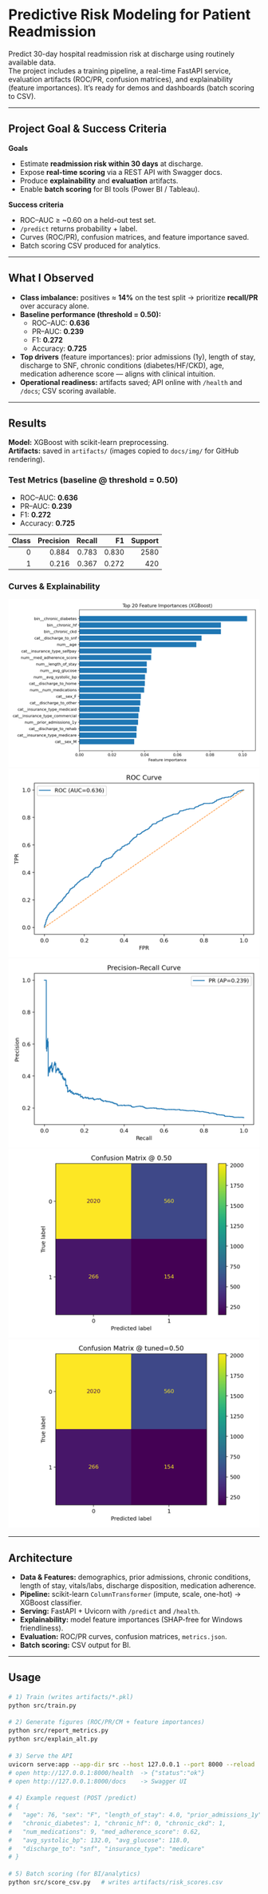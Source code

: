 # Predictive Risk Modeling for Patient Readmission

Predict 30-day hospital readmission risk at discharge using routinely available data.  
The project includes a training pipeline, a real-time FastAPI service, evaluation artifacts (ROC/PR, confusion matrices), and explainability (feature importances). It’s ready for demos and dashboards (batch scoring to CSV).

---

## Project Goal & Success Criteria

**Goals**
- Estimate **readmission risk within 30 days** at discharge.
- Expose **real-time scoring** via a REST API with Swagger docs.
- Produce **explainability** and **evaluation** artifacts.
- Enable **batch scoring** for BI tools (Power BI / Tableau).

**Success criteria**
- ROC–AUC ≥ ~0.60 on a held-out test set.
- `/predict` returns probability + label.
- Curves (ROC/PR), confusion matrices, and feature importance saved.
- Batch scoring CSV produced for analytics.

---

## What I Observed

- **Class imbalance:** positives ≈ **14%** on the test split → prioritize **recall/PR** over accuracy alone.
- **Baseline performance (threshold = 0.50):**
  - ROC–AUC: **0.636**
  - PR–AUC: **0.239**
  - F1: **0.272**
  - Accuracy: **0.725**
- **Top drivers** (feature importances): prior admissions (1y), length of stay, discharge to SNF, chronic conditions (diabetes/HF/CKD), age, medication adherence score — aligns with clinical intuition.
- **Operational readiness:** artifacts saved; API online with `/health` and `/docs`; CSV scoring available.

---

## Results

**Model:** XGBoost with scikit-learn preprocessing.  
**Artifacts:** saved in `artifacts/` (images copied to `docs/img/` for GitHub rendering).

### Test Metrics (baseline @ threshold = 0.50)

- ROC–AUC: **0.636**
- PR–AUC: **0.239**
- F1: **0.272**
- Accuracy: **0.725**

| Class | Precision | Recall | F1   | Support |
|------:|----------:|------:|-----:|--------:|
| 0     | 0.884     | 0.783 | 0.830| 2580    |
| 1     | 0.216     | 0.367 | 0.272| 420     |

### Curves & Explainability
![Feature Importances](docs/img/feature_importance.png)  
![ROC Curve](docs/img/roc_curve.png)  
![PR Curve](docs/img/pr_curve.png)  
![Confusion Matrix (0.50)](docs/img/confusion_matrix_t0_50.png)  
![Confusion Matrix (tuned)](docs/img/confusion_matrix_tuned.png)

---

## Architecture

- **Data & Features:** demographics, prior admissions, chronic conditions, length of stay, vitals/labs, discharge disposition, medication adherence.
- **Pipeline:** scikit-learn `ColumnTransformer` (impute, scale, one-hot) → XGBoost classifier.
- **Serving:** FastAPI + Uvicorn with `/predict` and `/health`.
- **Explainability:** model feature importances (SHAP-free for Windows friendliness).
- **Evaluation:** ROC/PR curves, confusion matrices, `metrics.json`.
- **Batch scoring:** CSV output for BI.

---

## Usage

```bash
# 1) Train (writes artifacts/*.pkl)
python src/train.py

# 2) Generate figures (ROC/PR/CM + feature importances)
python src/report_metrics.py
python src/explain_alt.py

# 3) Serve the API
uvicorn serve:app --app-dir src --host 127.0.0.1 --port 8000 --reload
# open http://127.0.0.1:8000/health  -> {"status":"ok"}
# open http://127.0.0.1:8000/docs    -> Swagger UI

# 4) Example request (POST /predict)
# {
#   "age": 76, "sex": "F", "length_of_stay": 4.0, "prior_admissions_1y": 2,
#   "chronic_diabetes": 1, "chronic_hf": 0, "chronic_ckd": 1,
#   "num_medications": 9, "med_adherence_score": 0.62,
#   "avg_systolic_bp": 132.0, "avg_glucose": 118.0,
#   "discharge_to": "snf", "insurance_type": "medicare"
# }

# 5) Batch scoring (for BI/analytics)
python src/score_csv.py   # writes artifacts/risk_scores.csv
